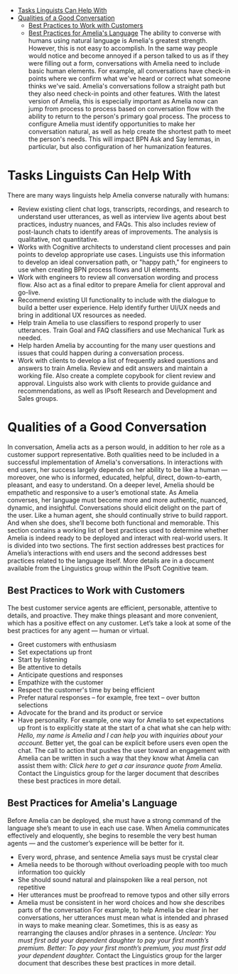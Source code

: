 -   [Tasks Linguists Can Help With](#CreatingConversations-TasksLinguistsCanHelpWith)
-   [Qualities of a Good Conversation](#CreatingConversations-QualitiesofaGoodConversation)
    -   [Best Practices to Work with Customers](#CreatingConversations-BestPracticestoWorkwithCustomers)
    -   [Best Practices for Amelia's Language](#CreatingConversations-BestPracticesforAmelia'sLanguage)
The ability to converse with humans using natural language is Amelia's greatest strength. However, this is not easy to accomplish. In the same way people would notice and become annoyed if a person talked to us as if they were filling out a form, conversations with Amelia need to include basic human elements.
For example, all conversations have check-in points where we confirm what we've heard or correct what someone thinks we've said. Amelia's conversations follow a straight path but they also need check-in points and other features.
With the latest version of Amelia, this is especially important as Amelia now can jump from process to process based on conversation flow with the ability to return to the person's primary goal process. The process to configure Amelia must identify opportunities to make her conversation natural, as well as help create the shortest path to meet the person's needs. This will impact BPN Ask and Say lemmas, in particular, but also configuration of her humanization features.
# Tasks Linguists Can Help With
There are many ways linguists help Amelia converse naturally with humans:
-   Review existing client chat logs, transcripts, recordings, and research to understand user utterances, as well as interview live agents about best practices, industry nuances, and FAQs. This also includes review of post-launch chats to identify areas of improvements. The analysis is qualitative, not quantitative.
-   Works with Cognitive architects to understand client processes and pain points to develop appropriate use cases. Linguists use this information to develop an ideal conversation path, or "happy path," for engineers to use when creating BPN process flows and UI elements.
-   Work with engineers to review all conversation wording and process flow. Also act as a final editor to prepare Amelia for client approval and go-live.
-   Recommend existing UI functionality to include with the dialogue to build a better user experience. Help identify further UI/UX needs and bring in additional UX resources as needed.
-   Help train Amelia to use classifiers to respond properly to user utterances. Train Goal and FAQ classifiers and use Mechanical Turk as needed.
-   Help harden Amelia by accounting for the many user questions and issues that could happen during a conversation process.
-   Work with clients to develop a list of frequently asked questions and answers to train Amelia. Review and edit answers and maintain a working file. Also create a complete copybook for client review and approval.
Linguists also work with clients to provide guidance and recommendations, as well as IPsoft Research and Development and Sales groups.
# Qualities of a Good Conversation
In conversation, Amelia acts as a person would, in addition to her role as a customer support representative. Both qualities need to be included in a successful implementation of Amelia's conversations. In interactions with end users, her success largely depends on her ability to be like a human — moreover, one who is informed, educated, helpful, direct, down-to-earth, pleasant, and easy to understand.
On a deeper level, Amelia should be empathetic and responsive to a user’s emotional state. As Amelia converses, her language must become more and more authentic, nuanced, dynamic, and insightful. Conversations should elicit delight on the part of the user. Like a human agent, she should continually strive to build rapport. And when she does, she’ll become both functional and memorable.
This section contains a working list of best practices used to determine whether Amelia is indeed ready to be deployed and interact with real-world users. It is divided into two sections. The first section addresses best practices for Amelia’s interactions with end users and the second addresses best practices related to the language itself. More details are in a document available from the Linguistics group within the IPsoft Cognitive team.
## Best Practices to Work with Customers
The best customer service agents are efficient, personable, attentive to details, and proactive. They make things pleasant and more convenient, which has a positive effect on any customer.
Let’s take a look at some of the best practices for any agent — human or virtual.
-   Greet customers with enthusiasm
-   Set expectations up front
-   Start by listening
-   Be attentive to details
-   Anticipate questions and responses
-   Empathize with the customer
-   Respect the customer's time by being efficient
-   Prefer natural responses – for example, free text – over button selections
-   Advocate for the brand and its product or service
-   Have personality.
For example, one way for Amelia to set expectations up front is to explicitly state at the start of a chat what she can help with:
*Hello, my name is Amelia and I can help you with inquiries about your account.*
Better yet, the goal can be explicit before users even open the chat. The call to action that pushes the user toward an engagement with Amelia can be written in such a way that they know what Amelia can assist them with:
*Click here to get a car insurance quote from Amelia.*
Contact the Linguistics group for the larger document that describes these best practices in more detail.
## Best Practices for Amelia's Language
Before Amelia can be deployed, she must have a strong command of the language she’s meant to use in each use case. When Amelia communicates effectively and eloquently, she begins to resemble the very best human agents — and the customer’s experience will be better for it.
-   Every word, phrase, and sentence Amelia says must be crystal clear
-   Amelia needs to be thorough without overloading people with too much information too quickly
-   She should sound natural and plainspoken like a real person, not repetitive
-   Her utterances must be proofread to remove typos and other silly errors
-   Amelia must be consistent in her word choices and how she describes parts of the conversation
For example, to help Amelia be clear in her conversations, her utterances must mean what is intended and phrased in ways to make meaning clear. Sometimes, this is as easy as rearranging the clauses and/or phrases in a sentence.
*Unclear: You must first add your dependent daughter to pay your first month’s premium.*
*Better: To pay your first month’s premium, you must first add your dependent daughter.*
Contact the Linguistics group for the larger document that describes these best practices in more detail.
